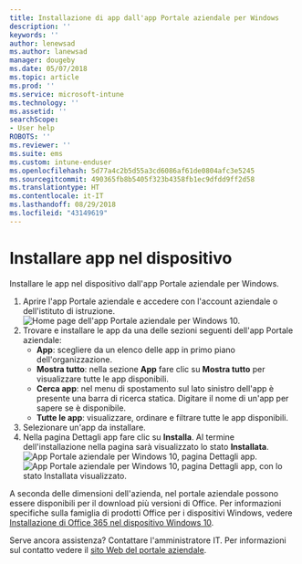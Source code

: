 ```yaml
---
title: Installazione di app dall'app Portale aziendale per Windows
description: ''
keywords: ''
author: lenewsad
ms.author: lanewsad
manager: dougeby
ms.date: 05/07/2018
ms.topic: article
ms.prod: ''
ms.service: microsoft-intune
ms.technology: ''
ms.assetid: ''
searchScope:
- User help
ROBOTS: ''
ms.reviewer: ''
ms.suite: ems
ms.custom: intune-enduser
ms.openlocfilehash: 5d77a4c2b5d55a3cd6086af61de0804afc3e5245
ms.sourcegitcommit: 490365fb8b5405f323b4358fb1ec9dfdd9ff2d58
ms.translationtype: HT
ms.contentlocale: it-IT
ms.lasthandoff: 08/29/2018
ms.locfileid: "43149619"
---
```

# <a name="install-apps-on-your-device"></a>Installare app nel dispositivo
Installare le app nel dispositivo dall'app Portale aziendale per Windows.

1. Aprire l'app Portale aziendale e accedere con l'account aziendale o dell'istituto di istruzione.
![Home page dell'app Portale aziendale per Windows 10.](./media/RS1_AppDetailsPage_Installed_03.png)
2. Trovare e installare le app da una delle sezioni seguenti dell'app Portale aziendale:
    * **App**: scegliere da un elenco delle app in primo piano dell'organizzazione. 
    * **Mostra tutto**: nella sezione **App** fare clic su **Mostra tutto** per visualizzare tutte le app disponibili.
    * **Cerca app**: nel menu di spostamento sul lato sinistro dell'app è presente una barra di ricerca statica. Digitare il nome di un'app per sapere se è disponibile.
    * **Tutte le app**: visualizzare, ordinare e filtrare tutte le app disponibili.
3. Selezionare un'app da installare.
4. Nella pagina Dettagli app fare clic su **Installa**. Al termine dell'installazione nella pagina sarà visualizzato lo stato **Installata**.
![App Portale aziendale per Windows 10, pagina Dettagli app.](./media/RS1_AppDetailsPage_Installed_02.png)  
![App Portale aziendale per Windows 10, pagina Dettagli app, con lo stato Installata visualizzato.](./media/RS1_AppDetailsPage_Installed_01.png)    

 A seconda delle dimensioni dell'azienda, nel portale aziendale possono essere disponibili per il download più versioni di Office. Per informazioni specifiche sulla famiglia di prodotti Office per i dispositivi Windows, vedere [Installazione di Office 365 nel dispositivo Windows 10](./install-office-windows.md).

Serve ancora assistenza? Contattare l'amministratore IT. Per informazioni sul contatto vedere il [sito Web del portale aziendale](https://go.microsoft.com/fwlink/?linkid=2010980).
